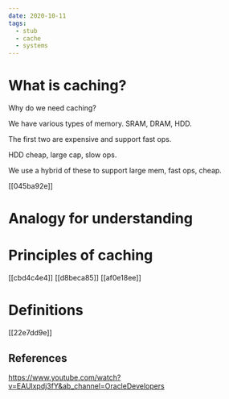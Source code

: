 ```yaml
---
date: 2020-10-11
tags: 
  - stub
  - cache
  - systems
---
```


# What is caching?

Why do we need caching?

We have various types of memory. SRAM, DRAM, HDD.

The first two are expensive and support fast ops.

HDD cheap, large cap, slow ops.

We use a hybrid of these to support large mem, fast ops, cheap.

[[045ba92e]]

# Analogy for understanding

# Principles of caching
[[cbd4c4e4]]
[[d8beca85]]
[[af0e18ee]]

# Definitions
[[22e7dd9e]]

## References

https://www.youtube.com/watch?v=EAUlxpdj3fY&ab_channel=OracleDevelopers
